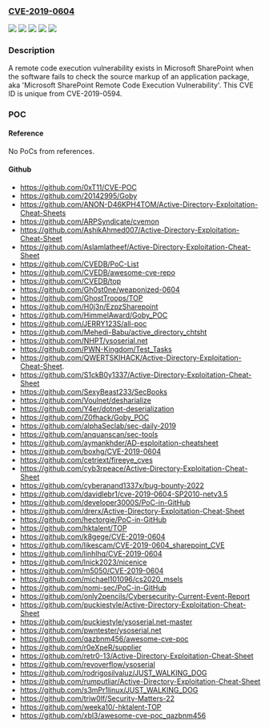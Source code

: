 ### [CVE-2019-0604](https://cve.mitre.org/cgi-bin/cvename.cgi?name=CVE-2019-0604)
![](https://img.shields.io/static/v1?label=Product&message=Microsoft%20SharePoint%20Enterprise%20Server&color=blue)
![](https://img.shields.io/static/v1?label=Product&message=Microsoft%20SharePoint%20Foundation&color=blue)
![](https://img.shields.io/static/v1?label=Product&message=Microsoft%20SharePoint%20Server&color=blue)
![](https://img.shields.io/static/v1?label=Version&message=n%2Fa&color=blue)
![](https://img.shields.io/static/v1?label=Vulnerability&message=Remote%20Code%20Execution&color=brighgreen)

### Description

A remote code execution vulnerability exists in Microsoft SharePoint when the software fails to check the source markup of an application package, aka 'Microsoft SharePoint Remote Code Execution Vulnerability'. This CVE ID is unique from CVE-2019-0594.

### POC

#### Reference
No PoCs from references.

#### Github
- https://github.com/0xT11/CVE-POC
- https://github.com/20142995/Goby
- https://github.com/ANON-D46KPH4TOM/Active-Directory-Exploitation-Cheat-Sheets
- https://github.com/ARPSyndicate/cvemon
- https://github.com/AshikAhmed007/Active-Directory-Exploitation-Cheat-Sheet
- https://github.com/Aslamlatheef/Active-Directory-Exploitation-Cheat-Sheet
- https://github.com/CVEDB/PoC-List
- https://github.com/CVEDB/awesome-cve-repo
- https://github.com/CVEDB/top
- https://github.com/Gh0st0ne/weaponized-0604
- https://github.com/GhostTroops/TOP
- https://github.com/H0j3n/EzpzSharepoint
- https://github.com/HimmelAward/Goby_POC
- https://github.com/JERRY123S/all-poc
- https://github.com/Mehedi-Babu/active_directory_chtsht
- https://github.com/NHPT/ysoserial.net
- https://github.com/PWN-Kingdom/Test_Tasks
- https://github.com/QWERTSKIHACK/Active-Directory-Exploitation-Cheat-Sheet.
- https://github.com/S1ckB0y1337/Active-Directory-Exploitation-Cheat-Sheet
- https://github.com/SexyBeast233/SecBooks
- https://github.com/Voulnet/desharialize
- https://github.com/Y4er/dotnet-deserialization
- https://github.com/Z0fhack/Goby_POC
- https://github.com/alphaSeclab/sec-daily-2019
- https://github.com/anquanscan/sec-tools
- https://github.com/aymankhder/AD-esploitation-cheatsheet
- https://github.com/boxhg/CVE-2019-0604
- https://github.com/cetriext/fireeye_cves
- https://github.com/cyb3rpeace/Active-Directory-Exploitation-Cheat-Sheet
- https://github.com/cyberanand1337x/bug-bounty-2022
- https://github.com/davidlebr1/cve-2019-0604-SP2010-netv3.5
- https://github.com/developer3000S/PoC-in-GitHub
- https://github.com/drerx/Active-Directory-Exploitation-Cheat-Sheet
- https://github.com/hectorgie/PoC-in-GitHub
- https://github.com/hktalent/TOP
- https://github.com/k8gege/CVE-2019-0604
- https://github.com/likescam/CVE-2019-0604_sharepoint_CVE
- https://github.com/linhlhq/CVE-2019-0604
- https://github.com/lnick2023/nicenice
- https://github.com/m5050/CVE-2019-0604
- https://github.com/michael101096/cs2020_msels
- https://github.com/nomi-sec/PoC-in-GitHub
- https://github.com/only2pencils/Cybersecurity-Current-Event-Report
- https://github.com/puckiestyle/Active-Directory-Exploitation-Cheat-Sheet
- https://github.com/puckiestyle/ysoserial.net-master
- https://github.com/pwntester/ysoserial.net
- https://github.com/qazbnm456/awesome-cve-poc
- https://github.com/r0eXpeR/supplier
- https://github.com/retr0-13/Active-Directory-Exploitation-Cheat-Sheet
- https://github.com/revoverflow/ysoserial
- https://github.com/rodrigosilvaluz/JUST_WALKING_DOG
- https://github.com/rumputliar/Active-Directory-Exploitation-Cheat-Sheet
- https://github.com/s3mPr1linux/JUST_WALKING_DOG
- https://github.com/triw0lf/Security-Matters-22
- https://github.com/weeka10/-hktalent-TOP
- https://github.com/xbl3/awesome-cve-poc_qazbnm456

